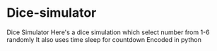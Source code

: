 # Dice-simulator
Dice Simulator
Here's a dice simulation which select number from 1-6 randomly
It also uses time sleep for countdown 
Encoded in python
